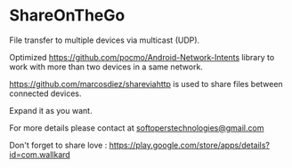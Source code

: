 # ShareOnTheGo
File transfer to multiple devices via multicast (UDP).

Optimized https://github.com/pocmo/Android-Network-Intents library to work with more than two devices in a same network.

https://github.com/marcosdiez/shareviahttp is used to share files between connected devices.

Expand it as you want.

For more details please contact at softoperstechnologies@gmail.com

Don't forget to share love : https://play.google.com/store/apps/details?id=com.wallkard
